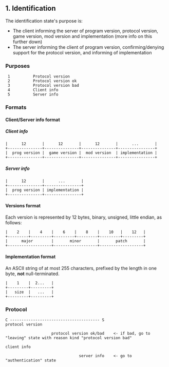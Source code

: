 ## 1. Identification

The identification state's purpose is:

- The client informing the server of program version, protocol version, game version, mod version and implementation (more info on this further down)
- The server informing the client of program version, confirming/denying support for the protocol version, and informing of implementation

### Purposes

```
 1          Protocol version
 2          Protocol version ok
 3          Protocol version bad
 4          Client info
 5          Server info
```

### Formats

#### Client/Server info format

##### Client info

```
|      12       |      12       |      12       |      ...       |
+---------------+---------------+---------------+----------------+
|  prog version |  game version |  mod version  | implementation |
+---------------+---------------+---------------+----------------+
```

##### Server info

```
|      12       |      ...       |
+---------------+----------------+
|  prog version | implementation |
+---------------+----------------+
```

#### Versions format

Each version is represented by 12 bytes, binary, unsigned, little endian, as follows:

```
|    2    |    4    |    6    |    8    |    10   |    12   |
+---------+---------+---------+---------+---------+---------+
|      major        |       minor       |       patch       |
+-------------------+-------------------+-------------------+
```

#### Implementation format

An ASCII string of at most 255 characters, prefixed by the length in one byte, **not** null-terminated.

```
|    1    |  2...   |
+---------+---------+
|   size  |   ...   |
+---------+---------+
```

### Protocol

```
C --------------------------------------- S
protocol version

                    protocol version ok/bad    <- if bad, go to "leaving" state with reason kind "protocol version bad"

client info

                                server info    <- go to "authentication" state
```

